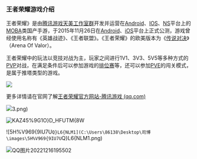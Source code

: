 ### 王者荣耀游戏介绍

王者荣耀》是由[腾讯游戏](https://baike.baidu.com/item/腾讯游戏/5950652?fromModule=lemma_inlink)[天美工作室群](https://baike.baidu.com/item/天美工作室群/16543919?fromModule=lemma_inlink)开发并运营在[Android](https://baike.baidu.com/item/Android/60243?fromModule=lemma_inlink)、[IOS](https://baike.baidu.com/item/IOS/45705?fromModule=lemma_inlink)、[NS](https://baike.baidu.com/item/NS/20233079?fromModule=lemma_inlink)平台上的[MOBA](https://baike.baidu.com/item/MOBA/9565076?fromModule=lemma_inlink)类国产手游，于2015年11月26日在[Android](https://baike.baidu.com/item/Android/60243?fromModule=lemma_inlink)、[iOS](https://baike.baidu.com/item/iOS/45705?fromModule=lemma_inlink)平台上正式公测，游戏曾经使用名称有《英雄战迹》、《王者联盟》。《王者荣耀》的欧美版本为《[传说对决](https://baike.baidu.com/item/传说对决/20395671?fromModule=lemma_inlink)》（Arena Of Valor）。

王者荣耀中的玩法以竞技对战为主，玩家之间进行1V1、3V3、5V5等多种方式的[PVP](https://baike.baidu.com/item/PVP/11009824?fromModule=lemma_inlink)对战，在满足条件后可以参加游戏的[排位赛](https://baike.baidu.com/item/排位赛/18832028?fromModule=lemma_inlink)等，还可以参加[PVE](https://baike.baidu.com/item/PVE/3048830?fromModule=lemma_inlink)的闯关模式，是属于推塔类型的游戏。

![](C:\Users\86138\Desktop\司博\images\QQ图片20221216194350.png)

更多详情请在官网了解[王者荣耀官方网站-腾讯游戏 (qq.com)](https://pvp.qq.com/)



![](C:\Users\86138\Desktop\司博\images\(I579GRBHZ~BFKWS15IT})3.png)

![KAZ45%9`G1O}D_HFUTM{8`W](C:\Users\86138\Desktop\司博\images\KAZ45%9`G1O}D_HFUTM{8`W.png)



![5H%V969{9IU7U`Q}L6{NLM1](C:\Users\86138\Desktop\司博\images\5H%V969{9IU7U`Q}L6{NLM1.png)

![QQ图片20221216195502](C:\Users\86138\Desktop\司博\images\QQ图片20221216195502.png)